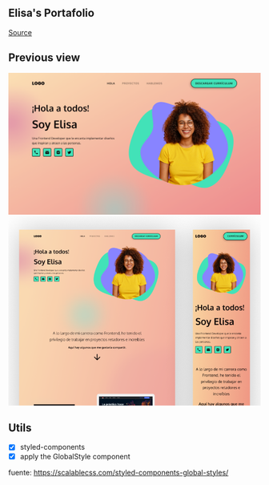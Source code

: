 ## Elisa's Portafolio

[Source](https://leonidasesteban.com/proyectos/portafolio-elisa)

## Previous view

![Img previous view](https://github.com/oscarossesa/elisa-portafolio/blob/main/public/assets/images/portfolio.png)
![Img previous view responsive](https://github.com/oscarossesa/elisa-portafolio/blob/main/public/assets/images/portfolio-responsive.png)

## Utils

- [x] styled-components
- [x] apply the GlobalStyle component

fuente: https://scalablecss.com/styled-components-global-styles/